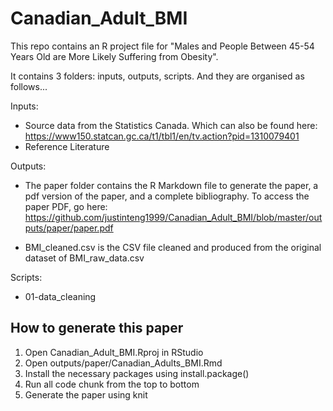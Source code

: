 # Canadian_Adult_BMI

This repo contains an R project file for "Males and People Between 45-54 Years Old are More Likely Suffering from Obesity".

It contains 3 folders: inputs, outputs, scripts. And they are organised as follows...

Inputs: 

- Source data from the Statistics Canada. Which can also be found here:
https://www150.statcan.gc.ca/t1/tbl1/en/tv.action?pid=1310079401
- Reference Literature 

Outputs: 

- The paper folder contains the R Markdown file to generate the paper, a pdf version of the paper, and a complete bibliography. To access the paper PDF, go here: 
https://github.com/justinteng1999/Canadian_Adult_BMI/blob/master/outputs/paper/paper.pdf

- BMI_cleaned.csv is the CSV file cleaned and produced from the original dataset of BMI_raw_data.csv


Scripts:

- 01-data_cleaning

## How to generate this paper

1. Open Canadian_Adult_BMI.Rproj in RStudio
2. Open outputs/paper/Canadian_Adults_BMI.Rmd
3. Install the necessary packages using install.package()
4. Run all code chunk from the top to bottom 
5. Generate the paper using knit 
